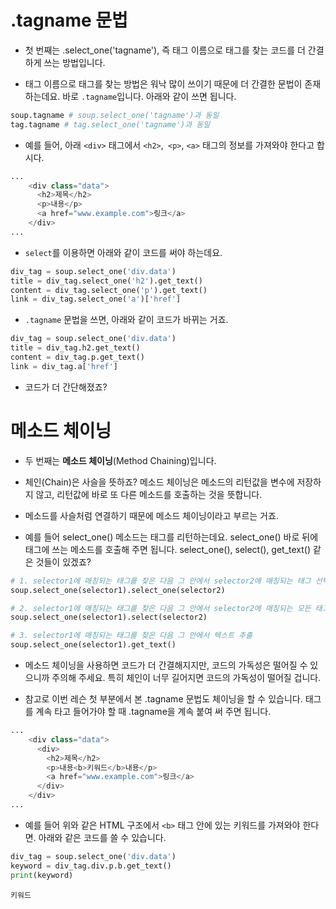 # .tagname 문법

+ 첫 번째는 .select_one('tagname'), 즉 태그 이름으로 태그를 찾는 코드를 더 간결하게 쓰는 방법입니다.

+ 태그 이름으로 태그를 찾는 방법은 워낙 많이 쓰이기 때문에 더 간결한 문법이 존재하는데요. 바로 `.tagname`입니다. 아래와 같이 쓰면 됩니다.

```python
soup.tagname # soup.select_one('tagname')과 동일
tag.tagname # tag.select_one('tagname')과 동일
```

+ 예를 들어, 아래 `<div>` 태그에서 `<h2>`,` <p>`, `<a>` 태그의 정보를 가져와야 한다고 합시다.

```python
...
    <div class="data">
      <h2>제목</h2>
      <p>내용</p>
      <a href="www.example.com">링크</a>
    </div>
...
```

+ `select`를 이용하면 아래와 같이 코드를 써야 하는데요.

```python
div_tag = soup.select_one('div.data')
title = div_tag.select_one('h2').get_text()
content = div_tag.select_one('p').get_text()
link = div_tag.select_one('a')['href']
```

+ `.tagname` 문법을 쓰면, 아래와 같이 코드가 바뀌는 거죠.

 ```python
div_tag = soup.select_one('div.data')
title = div_tag.h2.get_text()
content = div_tag.p.get_text()
link = div_tag.a['href']
```

+ 코드가 더 간단해졌죠?

# 메소드 체이닝

+ 두 번째는 **메소드 체이닝**(Method Chaining)입니다.

+ 체인(Chain)은 사슬을 뜻하죠? 메소드 체이닝은 메소드의 리턴값을 변수에 저장하지 않고, 리턴값에 바로 또 다른 메소드를 호출하는 것을 뜻합니다. 

+ 메소드를 사슬처럼 연결하기 때문에 메소드 체이닝이라고 부르는 거죠.

+ 예를 들어 select_one() 메소드는 태그를 리턴하는데요. select_one() 바로 뒤에 태그에 쓰는 메소드를 호출해 주면 됩니다.  select_one(), select(), get_text() 같은 것들이 있겠죠?

```python
# 1. selector1에 매칭되는 태그를 찾은 다음 그 안에서 selector2에 매칭되는 태그 선택
soup.select_one(selector1).select_one(selector2)

# 2. selector1에 매칭되는 태그를 찾은 다음 그 안에서 selector2에 매칭되는 모든 태그 선택
soup.select_one(selector1).select(selector2) 

# 3. selector1에 매칭되는 태그를 찾은 다음 그 안에서 텍스트 추출
soup.select_one(selector1).get_text()
```

+ 메소드 체이닝을 사용하면 코드가 더 간결해지지만, 코드의 가독성은 떨어질 수 있으니까 주의해 주세요. 특히 체인이 너무 길어지면 코드의 가독성이 떨어질 겁니다.

+ 참고로 이번 레슨 첫 부분에서 본 .tagname 문법도 체이닝을 할 수 있습니다. 태그를 계속 타고 들어가야 할 때 .tagname을 계속 붙여 써 주면 됩니다.

```python
...
    <div class="data">
      <div>
        <h2>제목</h2>
        <p>내용<b>키워드</b>내용</p>
        <a href="www.example.com">링크</a>
      </div>
    </div>
...
```

+ 예를 들어 위와 같은 HTML 구조에서 `<b>` 태그 안에 있는 키워드를 가져와야 한다면. 아래와 같은 코드를 쓸 수 있습니다.

```python
div_tag = soup.select_one('div.data')
keyword = div_tag.div.p.b.get_text()
print(keyword)
```

```
키워드
```